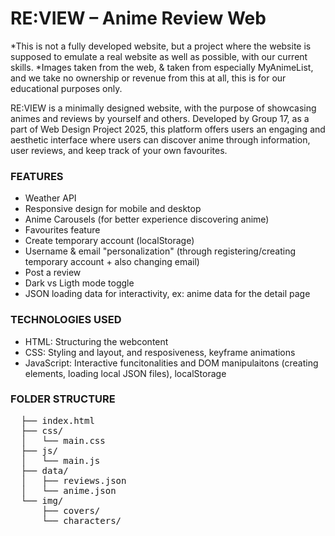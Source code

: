 # **RE:VIEW – Anime Review Web**

*This is not a fully developed website, but a project where the website is supposed to emulate a real website as well as possible, with our current skills.
*Images taken from the web, & taken from especially MyAnimeList, and we take no ownership or revenue from this at all, this is for our educational purposes only.

RE:VIEW is a minimally designed website, with the purpose of showcasing animes and reviews by yourself and others. 
Developed by Group 17, as a part of Web Design Project 2025, this platform offers users an engaging and aesthetic interface where users can discover anime through information, user reviews, and keep track of your own favourites.

### **FEATURES**
 - Weather API
 - Responsive design for mobile and desktop
 - Anime Carousels (for better experience discovering anime)
 - Favourites feature
 - Create temporary account (localStorage)
 - Username & email "personalization" (through registering/creating temporary account + also changing email)
 - Post a review
 - Dark vs Ligth mode toggle
 - JSON loading data for interactivity, ex: anime data for the detail page

### **TECHNOLOGIES USED**
- HTML: Structuring the webcontent
- CSS: Styling and layout, and resposiveness, keyframe animations
- JavaScript: Interactive funcitonalities and DOM manipulaitons (creating elements, loading local JSON files), localStorage

### **FOLDER STRUCTURE**
<pre>
  ├── index.html
  ├── css/
  │   └── main.css
  ├── js/
  │   └── main.js
  ├── data/
  │   ├── reviews.json
  │   └── anime.json
  └── img/
      ├── covers/
      └── characters/</pre>
